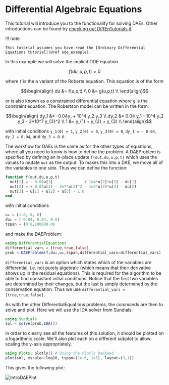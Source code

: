 # Differential Algebraic Equations

This tutorial will introduce you to the functionality for solving DAEs. Other
introductions can be found by [checking out DiffEqTutorials.jl](https://github.com/JuliaDiffEq/DiffEqTutorials.jl). 

!!! note

    This tutorial assumes you have read the [Ordinary Differential Equations tutorial](@ref ode_example).

In this example we will solve the implicit ODE equation

```math
f(du,u,p,t) = 0
```

where `f` is the a variant of the Roberts equation. This equation is of
the form

```math
\begin{align}
du &= f(u,p,t) \\
 0 &= g(u,p,t) \\
 \end{align}
```

or is also known as a constrained differential equation where `g` is the constraint
equation. The Robertson model can be written in the form:

```math
\begin{align}
dy_1 &= -0.04y₁ + 10^4 y_2 y_3 \\
dy_2 &= 0.04 y_1 - 10^4 y_2 y_3 - 3*10^7 y_{2}^2 \\
1 &=  y_{1} + y_{2} + y_{3} \\
\end{align}
```

with initial conditions ``y_1(0) = 1``, ``y_2(0) = 0``, ``y_3(0) = 0``,
``dy_1 = - 0.04``, ``dy_2 = 0.04``, and ``dy_3 = 0.0``.

The workflow for DAEs is the same as for the other types of equations, where all
you need to know is how to define the problem. A DAEProblem is specified by defining
an in-place update `f(out,du,u,p,t)` which uses the values to mutate `out` as the
output. To makes this into a DAE, we move all of the variables to one side.
Thus we can define the function:

```julia
function f(out,du,u,p,t)
  out[1] = - 0.04u[1]              + 1e4*u[2]*u[3] - du[1]
  out[2] = + 0.04u[1] - 3e7*u[2]^2 - 1e4*u[2]*u[3] - du[2]
  out[3] = u[1] + u[2] + u[3] - 1.0
end
```

with initial conditions

```julia
u₀ = [1.0, 0, 0]
du₀ = [-0.04, 0.04, 0.0]
tspan = (0.0,100000.0)
```

and make the DAEProblem:

```julia
using DifferentialEquations
differential_vars = [true,true,false]
prob = DAEProblem(f,du₀,u₀,tspan,differential_vars=differential_vars)
```

`differential_vars` is an option which states which of the variables are differential,
i.e. not purely algebraic (which means that their derivative shows up in the residual
equations). This is required for the algorithm to be able to find consistant initial
conditions. Notice that the first two variables are determined by their changes, but
the last is simply determined by the conservation equation. Thus we use
`differential_vars = [true,true,false]`.

As with the other DifferentialEquations problems, the commands are then to solve
and plot. Here we will use the IDA solver from Sundials:

```julia
using Sundials
sol = solve(prob,IDA())
```

In order to clearly see all the features of this solution, it should be plotted
on a logarithmic scale. We'll also plot each on a different subplot to allow
scaling the y-axis appropriately.

```julia
using Plots; plotly() # Using the Plotly backend
plot(sol, xscale=:log10, tspan=(1e-6, 1e5), layout=(3,1))
```

This gives the following plot:

![IntroDAEPlot](../assets/intro_dae_plot.png)
